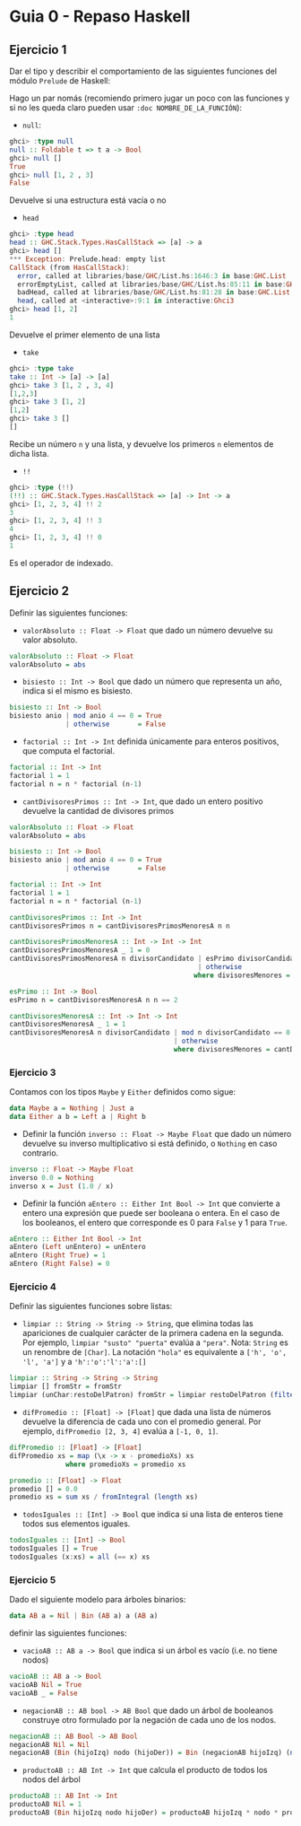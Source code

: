 # Guia 0 - Repaso Haskell

## Ejercicio 1

Dar el tipo y describir el comportamiento de las siguientes funciones del módulo `Prelude` de Haskell:

Hago un par nomás (recomiendo primero jugar un poco con las funciones y si no les queda claro pueden usar `:doc NOMBRE_DE_LA_FUNCIÓN`):

- `null`:

```haskell
ghci> :type null
null :: Foldable t => t a -> Bool
ghci> null []
True
ghci> null [1, 2 , 3]
False
```

Devuelve si una estructura está vacía o no

- `head`

```haskell
ghci> :type head
head :: GHC.Stack.Types.HasCallStack => [a] -> a
ghci> head []
*** Exception: Prelude.head: empty list
CallStack (from HasCallStack):
  error, called at libraries/base/GHC/List.hs:1646:3 in base:GHC.List
  errorEmptyList, called at libraries/base/GHC/List.hs:85:11 in base:GHC.List
  badHead, called at libraries/base/GHC/List.hs:81:28 in base:GHC.List
  head, called at <interactive>:9:1 in interactive:Ghci3
ghci> head [1, 2]
1
```

Devuelve el primer elemento de una lista

- `take`

```haskell
ghci> :type take
take :: Int -> [a] -> [a]
ghci> take 3 [1, 2 , 3, 4]
[1,2,3]
ghci> take 3 [1, 2]
[1,2]
ghci> take 3 []
[]
```

Recibe un número `n` y una lista, y devuelve los primeros `n` elementos de dicha lista.

- `!!`

```haskell
ghci> :type (!!)
(!!) :: GHC.Stack.Types.HasCallStack => [a] -> Int -> a
ghci> [1, 2, 3, 4] !! 2
3
ghci> [1, 2, 3, 4] !! 3
4
ghci> [1, 2, 3, 4] !! 0
1
```

Es el operador de indexado.

## Ejercicio 2

Definir las siguientes funciones:

- `valorAbsoluto :: Float -> Float` que dado un número devuelve su valor absoluto.

```haskell
valorAbsoluto :: Float -> Float
valorAbsoluto = abs
```

- `bisiesto :: Int -> Bool` que dado un número que representa un año, indica si el mismo es bisiesto.

```haskell
bisiesto :: Int -> Bool
bisiesto anio | mod anio 4 == 0 = True
              | otherwise       = False
```

- `factorial :: Int -> Int` definida únicamente para enteros positivos, que computa el factorial.

```haskell
factorial :: Int -> Int
factorial 1 = 1
factorial n = n * factorial (n-1)
```

- `cantDivisoresPrimos :: Int -> Int`, que dado un entero positivo devuelve la cantidad de divisores primos

```haskell
valorAbsoluto :: Float -> Float
valorAbsoluto = abs

bisiesto :: Int -> Bool
bisiesto anio | mod anio 4 == 0 = True
              | otherwise       = False

factorial :: Int -> Int
factorial 1 = 1
factorial n = n * factorial (n-1)

cantDivisoresPrimos :: Int -> Int
cantDivisoresPrimos n = cantDivisoresPrimosMenoresA n n

cantDivisoresPrimosMenoresA :: Int -> Int -> Int
cantDivisoresPrimosMenoresA _ 1 = 0
cantDivisoresPrimosMenoresA n divisorCandidato | esPrimo divisorCandidato && mod n divisorCandidato == 0 = 1 + divisoresMenores
                                               | otherwise                   = divisoresMenores
                                              where divisoresMenores = cantDivisoresPrimosMenoresA n (divisorCandidato - 1)

esPrimo :: Int -> Bool
esPrimo n = cantDivisoresMenoresA n n == 2

cantDivisoresMenoresA :: Int -> Int -> Int
cantDivisoresMenoresA _ 1 = 1
cantDivisoresMenoresA n divisorCandidato | mod n divisorCandidato == 0 = 1 + divisoresMenores
                                         | otherwise                   = divisoresMenores
                                         where divisoresMenores = cantDivisoresMenoresA n (divisorCandidato - 1)
```

### Ejercicio 3

Contamos con los tipos `Maybe` y `Either` definidos como sigue:

```haskell
data Maybe a = Nothing | Just a
data Either a b = Left a | Right b
```

- Definir la función `inverso :: Float -> Maybe Float` que dado un número devuelve su inverso multiplicativo si está definido, o `Nothing` en caso contrario.

```haskell
inverso :: Float -> Maybe Float
inverso 0.0 = Nothing
inverso x = Just (1.0 / x)
```

- Definir la función `aEntero :: Either Int Bool -> Int` que convierte a entero una expresión que puede ser booleana o entera. En el caso de los booleanos, el entero que corresponde es 0 para `False` y 1 para `True`.

```haskell
aEntero :: Either Int Bool -> Int
aEntero (Left unEntero) = unEntero
aEntero (Right True) = 1
aEntero (Right False) = 0
```

### Ejercicio 4

Definir las siguientes funciones sobre listas:

- `limpiar :: String -> String -> String`, que elimina todas las apariciones de cualquier carácter de la primera cadena en la segunda. Por ejemplo, `limpiar "susto" "puerta"` evalúa a `"pera"`. Nota: `String` es un renombre de `[Char]`. La notación `"hola"` es equivalente a `['h', 'o', 'l', 'a']` y a `'h':'o':'l':'a':[]`

```haskell
limpiar :: String -> String -> String
limpiar [] fromStr = fromStr 
limpiar (unChar:restoDelPatron) fromStr = limpiar restoDelPatron (filter (/= unChar) fromStr) 
```

- `difPromedio :: [Float] -> [Float]` que dada una lista de números devuelve la diferencia de cada uno con el promedio general. Por ejemplo, `difPromedio [2, 3, 4]` evalúa a `[-1, 0, 1]`.

```haskell
difPromedio :: [Float] -> [Float]
difPromedio xs = map (\x -> x - promedioXs) xs
              where promedioXs = promedio xs

promedio :: [Float] -> Float
promedio [] = 0.0
promedio xs = sum xs / fromIntegral (length xs)
```

- `todosIguales :: [Int] -> Bool` que indica si una lista de enteros tiene todos sus elementos iguales.

```haskell
todosIguales :: [Int] -> Bool
todosIguales [] = True
todosIguales (x:xs) = all (== x) xs
```

### Ejercicio 5

Dado el siguiente modelo para árboles binarios:

```haskell
data AB a = Nil | Bin (AB a) a (AB a)
```

definir las siguientes funciones:

- `vacioAB :: AB a -> Bool` que indica si un árbol es vacío (i.e. no tiene nodos)

```haskell
vacioAB :: AB a -> Bool
vacioAB Nil = True
vacioAB _ = False
```

- `negacionAB :: AB bool -> AB Bool` que dado un árbol de booleanos construye otro formulado por la negación de cada uno de los nodos.

```haskell
negacionAB :: AB Bool -> AB Bool
negacionAB Nil = Nil
negacionAB (Bin (hijoIzq) nodo (hijoDer)) = Bin (negacionAB hijoIzq) (not nodo) (negacionAB hijoDer)
```

- `productoAB :: AB Int -> Int` que calcula el producto de todos los nodos del árbol

```haskell
productoAB :: AB Int -> Int
productoAB Nil = 1
productoAB (Bin hijoIzq nodo hijoDer) = productoAB hijoIzq * nodo * productoAB hijoDer
```
